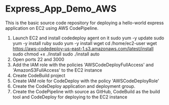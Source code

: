 # Express_App_Demo_AWS
This is the basic source code repository for deploying a hello-world express application on EC2 using AWS CodePipeline.

1. Launch EC2 and install codedeploy agent on it
sudo yum -y update
sudo yum -y install ruby
sudo yum -y install wget
cd /home/ec2-user
wget https://aws-codedeploy-us-east-1.s3.amazonaws.com/latest/install
sudo chmod +x ./install
sudo ./install auto
2. Open ports 22 and 3000
3. Add the IAM role with the policies 'AWSCodeDeployFullAccess' and 'AmazonS3FullAccess' to the EC2 instance
3. Create CodeBuild project
4. Create IAM role for CodeDeploy with the policy 'AWSCodeDeployRole'
5. Create the CodeDeploy application and deployment group.
6. Create the CodePipeline with source as GitHub, CodeBuild as the build tool and CodeDeploy for deploying to the EC2 instance
